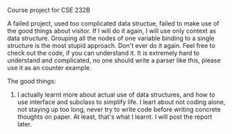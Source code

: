 Course project for CSE 232B

A failed project, used too complicated data structue, failed to make use of the
good things about visitor. If I will do it again, I will use only context as
data structure. Grouping all the nodes of one variable binding to a single
structure is the most stupid approach. Don't ever do it again.
Feel free to check out the code, if you can understand it. It is extremely hard
to understand and complicated, no one should write a parser like this, please
use it as an counter example.

The good things:
1. I actually learnt more about actual use of data structures, and how to use
interface and subclass to simplify life. I leart about not coding alone, not
staying up too long, never try to write code before writing concrete thoughts on
paper. At least, that's what I learnt. I will post the report later.
